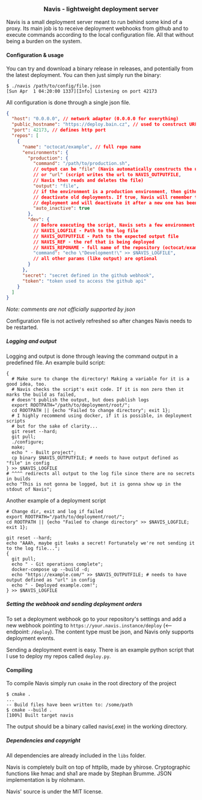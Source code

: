 <h3 align="center">Navis - lightweight deployment server</h3>
Navis is a small deployment server meant to run behind some kind of a proxy. Its main job
is to receive deployment webhooks from github and to execute commands according to the
local configuration file. All that without being a burden on the system.

#### Configuration & usage
You can try and download a binary release in releases, and potentially from the latest
deployment. You can then just simply run the binary:
```console
$ ./navis /path/to/config/file.json
[Sun Apr  1 04:20:00 1337][Info] Listening on port 42173
```
All configuration is done through a single json file.
```json
{
  "host": "0.0.0.0", // network adapter (0.0.0.0 for everything)
  "public_hostname": "https://deploy.bain.cz", // used to construct URLs
  "port": 42173, // defines http port
  "repos": [
    {
      "name": "octocat/example", // full repo name
      "environments": {
        "production": {
          "command": "/path/to/production.sh",
          // output can be "file" (Navis automatically constructs the url to NAVIS_OUTPUTFILE)
          // or "url" (script writes the url to NAVIS_OUTPUTFILE, 
          // Navis then reads and deletes the file)
          "output": "file",
          // if the environment is a production environment, then github doesn't automatically
          // deactivate old deployments. If true, Navis will remember the latest active
          // deployment and will deactivate it after a new one has been created
          "auto_inactive": true
        },
        "dev": {
          // Before executing the script, Navis sets a few environment variables:
          // NAVIS_LOGFILE - Path to the log file
          // NAVIS_OUTPUTFILE - Path to the expected output file
          // NAVIS_REF - the ref that is being deployed
          // NAVIS_REPONAME - full name of the repository (octocat/example in this case)
          "command": "echo \"Development!\" >> $NAVIS_LOGFILE",
          // all other params (like output) are optional
        }
      },
      "secret": "secret defined in the github webhook",
      "token": "token used to access the github api"
    }
  ]
}
```
*Note: comments are not officially supported by json*

Configuration file is not actively refreshed so after changes Navis needs to be
restarted.

##### Logging and output
Logging and output is done through leaving the command output in a predefined file.
An example build script:
```shell
{
  # Make sure to change the directory! Making a variable for it is a good idea, too.
  # Navis checks the script's exit code. If it is non zero then it marks the build as failed,
  # doesn't publish the output, but does publish logs
  export ROOTPATH="/path/to/deployment/root/";
  cd ROOTPATH || {echo "Failed to change directory"; exit 1};
  # I highly recommend using docker, if it is possible, in deployment scripts
  # but for the sake of clarity...
  git reset --hard;
  git pull;
  ./configure;
  make;
  echo " - Built project";
  cp binary $NAVIS_OUTPUTFILE; # needs to have output defined as "file" in config
} >> $NAVIS_LOGFILE 
# ^^^^ redirects all output to the log file since there are no secrets in builds
echo "This is not gonna be logged, but it is gonna show up in the stdout of Navis";
```
Another example of a deployment script
```shell
# Change dir, exit and log if failed
export ROOTPATH="/path/to/deployment/root/";
cd ROOTPATH || {echo "Failed to change directory" >> $NAVIS_LOGFILE; exit 1};

git reset --hard;
echo "AAAh, maybe git leaks a secret! Fortunately we're not sending it to the log file...";
{
  git pull;
  echo " - Git operations complete";
  docker-compose up --build -d;
  echo "https://example.com/" >> $NAVIS_OUTPUTFILE; # needs to have output defined as "url" in config
  echo " - Deployed example.com!";
} >> $NAVIS_LOGFILE
```

##### Setting the webhook and sending deployment orders
To set a deployment webhook go to your repository's settings and add a new webhook pointing
to `https://your.navis.instance/deploy` (<-- endpoint: `/deploy`). The content type must be json, 
and Navis only supports deployment events.

Sending a deployment event is easy. There is an example python script that I use to deploy
my repos called `deploy.py`.

#### Compiling
To compile Navis simply run `cmake` in the root directory of the project
```console
$ cmake .
...
-- Build files have been written to: /some/path
$ cmake --build .
[100%] Built target navis
```
The output should be a binary called navis(.exe) in the working directory.

##### Dependencies and copyright
All dependencies are already included in the `libs` folder.

Navis is completely built on top of httplib, made by yhirose. Cryptographic functions
like hmac and sha1 are made by Stephan Brumme. JSON implementation is by nlohmann.

Navis' source is under the MIT license.